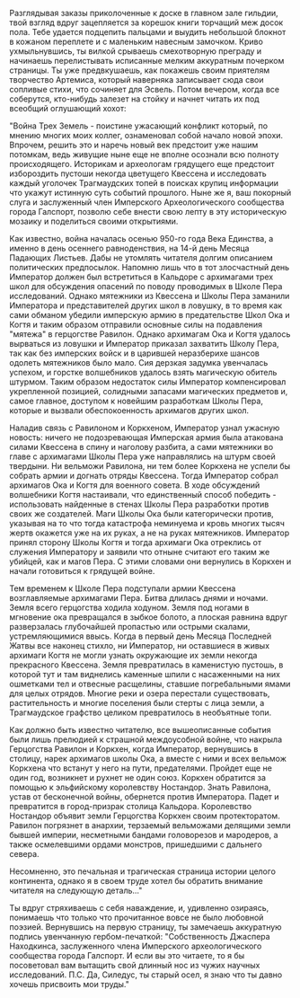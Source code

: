 Разглядывая заказы приколоченные к доске в главном зале гильдии, твой взгляд вдруг зацепляется за корешок книги торчащий меж досок пола. Тебе удается подцепить пальцами и выудить небольшой блокнот в кожаном переплете и с маленьким навесным замочком. Криво ухмыльнувшись, ты вилкой срываешь смехотворную преграду и начинаешь перелистывать исписанные мелким аккуратным почерком страницы. Ты уже предвкушаешь, как покажешь своим приятелям творчество Артемиса, который наверняка записывает сюда свои сопливые стихи, что сочиняет для Эсвель. Потом вечером, когда все соберутся, кто-нибудь залезет на стойку и начнет читать их под всеобщий оглушающий хохот:

"Война Трех Земель - поистине ужасающий конфликт который, по мнению многих моих коллег, ознаменовал собой начало новой эпохи. Впрочем, решить это и наречь новый век предстоит уже нашим потомкам, ведь живущие ныне еще не вполне осознали всю полноту происходящего. Историкам и археологам грядущего еще предстоит избороздить пустоши некогда цветущего Квессена и исследовать каждый уголочек Трагмаудских топей в поисках крупиц информации что укажут истинную суть событий прошлого. Ныне же я, ваш покорный слуга и заслуженный член Имперского Археологического сообщества города Галспорт, позволю себе внести свою лепту в эту историческую мозаику и поделиться своими открытиями.

Как известно, война началась осенью 950-го года Века Единства, а именно в день осеннего равноденствия, на 14-й день Месяца Падающих Листьев. Дабы не утомлять читателя долгим описанием политических предпосылок. Напомню лишь что в тот злосчастный день Император должен был встретиться в Кальдоре с архимагами трех школ для обсуждения опасений по поводу проводимых в Школе Пера исследований. Однако мятежники из Квессена и Школы Пера заманили Императора и представителей других школ в ловушку, в то время как сами обманом убедили имперскую армию в предательстве Школ Ока и Когтя и таким образом отправили основные силы на подавления "мятежа" в герцогстве Равилон. Однако архимагам Ока и Когтя удалось вырваться из ловушки и Император приказал захватить Школу Пера, так как без имперских войск и в царившей неразберихе шансов одолеть мятежников было мало. Сия дерзкая задумка увенчалась успехом, и горстке волшебников удалось взять магическую обитель штурмом. Таким образом недостаток силы Император компенсировал укрепленной позицией, солидными запасами магических предметов и, самое главное, доступом к новейшим разработкам Школы Пера, которые и вызвали обеспокоенность архимагов других школ.

Наладив связь с Равилоном и Коркхеном, Император узнал ужасную новость: ничего не подозревающая Имперская армия была атакована силами Квессена в спину и наголову разбита, а сами мятежники во главе с архимагами Школы Пера уже направлялись на штурм своей твердыни. Ни вельможи Равилона, ни тем более Коркхена не успели бы собрать армии и догнать отряды Квессена. Тогда Император собрал архимагов Ока и Когтя для военного совета. В ходе обсуждений волшебники Когтя настаивали, что единственный способ победить - использовать найденные в стенах Школы Пера разработки против своих же создателей. Маги Школы Ока были категорически против, указывая на то что тогда катастрофа неминуема и кровь многих тысяч жертв окажется уже на их руках, а не на руках мятежников. Император принял сторону Школы Когтя и тогда архимаги Ока отреклись от служения Императору и заявили что отныне считают его таким же убийцей, как и магов Пера. С этими словами они вернулись в Коркхен и начали готовиться к грядущей войне.

Тем временем к Школе Пера подступали армии Квессена возглавляемые архимагами Пера. Битва длилась днями и ночами. Земля всего герцогства ходила ходуном. Земля под ногами в мгновение ока превращался в зыбкое болото, а плоская равнина вдруг разверзалась глубочайшей пропастью или острыми скалами, устремляющимися ввысь. Когда в первый день Месяца Последней Жатвы все наконец стихло, ни Император, ни оставшиеся в живых архимаги Когтя не могли узнать окружающие их земли некогда прекрасного Квессена. Земля превратилась в каменистую пустошь, в которой тут и там виднелись каменные шпили с насаженными на них ошметками тел и отвесные расщелины, ставшие погребальными ямами для целых отрядов. Многие реки и озера перестали существовать, растительность и многие поселения были стерты с лица земли, а Трагмаудское графство целиком превратилось в необъятные топи.

Как должно быть известно читателю, все вышеописанные события были лишь прелюдией к страшной междоусобной войне, что накрыла Герцогства Равилон и Коркхен, когда Император, вернувшись в столицу, нарек архимагов школы Ока, а вместе с ними и всех вельмож Коркхена что встанут у него на пути, предателями. Пройдет еще не один год, возникнет и рухнет не один союз. Коркхен обратится за помощью к эльфийскому королевству Ностандор. Знать Равилона, устав от бесконечной войны, обернется против Императора. Падет и превратится в город-призрак столица Кальдора. Королевство Ностандор объявит земли Герцогства Коркхен своим протекторатом. Равилон погрязнет в анархии, терзаемый вельможами делящими земли бывшей империи, несметными бандами головорезов и мародеров, а также осмелевшими ордами монстров, пришедшими с дальнего севера.

Несомненно, это печальная и трагическая страница истории целого континента, однако я в своем труде хотел бы обратить внимание читателя на следующую деталь..."

Ты вдруг стряхиваешь с себя наваждение, и, удивленно озираясь, понимаешь что только что прочитанное вовсе не было любовной поэзией. Вернувшись на первую страницу, ты замечаешь аккуратную подпись увенчанную гербом-печаткой: "Собственность Джаспера Находкинса, заслуженного члена Имперского археологического сообщества города Галспорт. И если вы это читаете, то я бы посоветовал вам вытащить свой длинный нос из чужих научных исследований. П.С. Да, Силедус, ты старый осел, я знаю что ты давно хочешь присвоить мои труды."